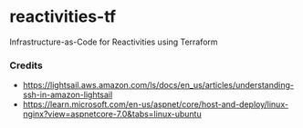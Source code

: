 # reactivities-tf
 Infrastructure-as-Code for Reactivities using Terraform

### Credits
* https://lightsail.aws.amazon.com/ls/docs/en_us/articles/understanding-ssh-in-amazon-lightsail
* https://learn.microsoft.com/en-us/aspnet/core/host-and-deploy/linux-nginx?view=aspnetcore-7.0&tabs=linux-ubuntu
